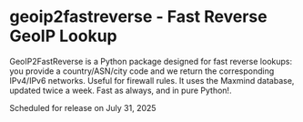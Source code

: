 # geoip2fastreverse - Fast Reverse GeoIP Lookup

<!-- [![PyPI version](https://badge.fury.io/py/geoip2fastreverse.svg)](https://badge.fury.io/py/geoip2fastreverse)
[![Build Status](https://travis-ci.org/yourusername/geoip2fastreverse.svg?branch=main)](https://travis-ci.org/yourusername/geoip2fastreverse)
[![Coverage Status](https://coveralls.io/repos/github/yourusername/geoip2fastreverse/badge.svg?branch=main)](https://coveralls.io/github/yourusername/geoip2fastreverse?branch=main)
[![License](https://img.shields.io/pypi/l/geoip2fastreverse.svg)](https://opensource.org/licenses/MIT)
[![Downloads](https://pepy.tech/badge/geoip2fastreverse)](https://pepy.tech/project/geoip2fastreverse)
[![Code Quality](https://img.shields.io/lgtm/grade/python/github/yourusername/geoip2fastreverse)](https://lgtm.com/projects/g/yourusername/geoip2fastreverse/context:python)
[![Language grade: Python](https://img.shields.io/lgtm/grade/python/g/yourusername/geoip2fastreverse.svg?logo=lgtm&logoWidth=18)](https://lgtm.com/projects/g/yourusername/geoip2fastreverse/context:python) -->

GeoIP2FastReverse is a Python package designed for fast reverse lookups: you provide a country/ASN/city code and we return the corresponding IPv4/IPv6 networks. Useful for firewall rules. It uses the Maxmind database, updated twice a week. Fast as always, and in pure Python!.

Scheduled for release on July 31, 2025
<!-- 
# Installation
```bash
pip install geoip2fastreverse
``` -->
